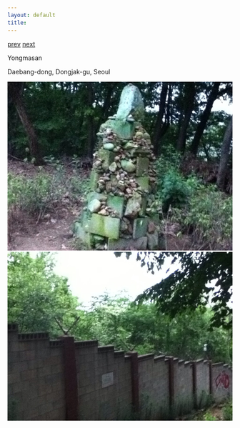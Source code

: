 ```yaml
---
layout: default
title: 
---
```


[prev](./april) [next](./june)

Yongmasan

Daebang-dong, Dongjak-gu, Seoul

<img src="2405-1.JPG" alt="">

<img src="2405-2.JPG" alt="">
